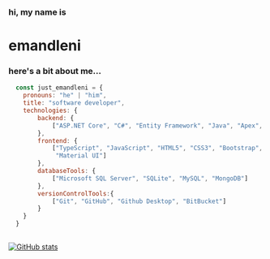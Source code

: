 ### hi, my name is
# emandleni
<!--#### i'm specializing in java, c#, asp.net, apex, dart, sql, pl/sql and javascript.
#### currently, working as an associate developer at tetrad IT in johannesburg, south africa.-->

### here's a bit about me...

```javascript
  const just_emandleni = {
    pronouns: "he" | "him",
    title: "software developer",
    technologies: {
        backend: {
            ["ASP.NET Core", "C#", "Entity Framework", "Java", "Apex", "Dart"]
        },
        frontend: {
            ["TypeScript", "JavaScript", "HTML5", "CSS3", "Bootstrap", 
             "Material UI"]
        },
        databaseTools: {
            ["Microsoft SQL Server", "SQLite", "MySQL", "MongoDB"]
        },
        versionControlTools:{
            ["Git", "GitHub", "Github Desktop", "BitBucket"]
        }
    }
  }    
```
##

[![GitHub stats](https://github-readme-stats.vercel.app/api?username=justemandleni&show_icons=true&theme=dark)](https://github.com/justemandleni/github-readme-stats)
